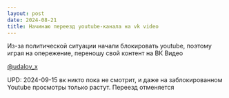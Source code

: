 ```yaml
---
layout: post
date: 2024-08-21
title: Начинаю переезд youtube-канала на vk video
---
```


Из-за политической ситуации начали блокировать youtube, поэтому играя на опережение, переношу свой контент на ВК Видео

[@udalov_x](https://vk.com/video/@udalov_x)

UPD: 2024-09-15 вк никто пока не смотрит, и даже на заблокированном Youtube просмотры только растут. Переезд отменяется
